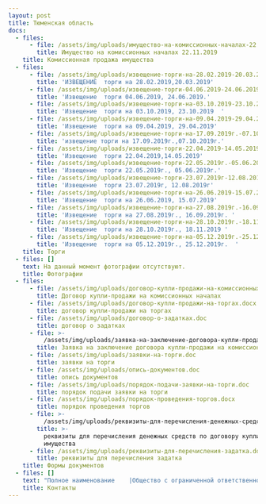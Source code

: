 ```yaml
---
layout: post
title: Тюменская область
docs:
  - files:
      - file: /assets/img/uploads/имущество-на-комиссионных-началах-22.11.2019.docx
        title: Имущество на комиссионных началах 22.11.2019
    title: Комиссионная продажа имущества
  - files:
      - file: /assets/img/uploads/извещение-торги-на-28.02.2019-20.03.2019-сайт.docx
        title: 'ИЗВЕЩЕНИЕ  торги на 28.02.2019,20.03.2019'
      - file: /assets/img/uploads/извещение-торги-04.06.2019-24.06.2019.docx
        title: 'Извещение  торги 04.06.2019, 24.06.2019.'
      - file: /assets/img/uploads/извещение-торги-на-03.10.2019-23.10.2019-.docx
        title: 'Извещение  торги на 03.10.2019, 23.10.2019  '
      - file: /assets/img/uploads/извещение-торги-на-09.04.2019-29.04.2019.docx
        title: 'Извещение  торги на 09.04.2019, 29.04.2019'
      - file: /assets/img/uploads/извещение-торги-на-17.09.2019г.-07.10.2019г..docx
        title: 'извещение торги на 17.09.2019г.,07.10.2019г.'
      - file: /assets/img/uploads/извещение-торги-22.04.2019-14.05.2019.docx
        title: 'Извещение  торги 22.04.2019,14.05.2019'
      - file: /assets/img/uploads/извещение-торги-22.05.2019г.-05.06.2019г.docx
        title: 'Извещение  торги 22.05.2019г., 05.06.2019г.'
      - file: /assets/img/uploads/извещение-торги-23.07.2019г-12.08.2019г.docx
        title: 'Извещение  торги 23.07.2019г, 12.08.2019г'
      - file: /assets/img/uploads/извещение-торги-на-26.06.2019-15.07.2019.docx
        title: 'Извещение  торги на 26.06.2019, 15.07.2019'
      - file: /assets/img/uploads/извещение-торги-на-27.08.2019г.-16.09.2019г.-.docx
        title: 'Извещение  торги на 27.08.2019г., 16.09.2019г. '
      - file: /assets/img/uploads/извещение-торги-на-28.10.2019г.-18.11.2019-.docx
        title: 'Извещение  торги на 28.10.2019г., 18.11.2019 '
      - file: /assets/img/uploads/извещение-торги-на-05.12.2019г.-25.12.2019г.-.docx
        title: 'Извещение  торги на 05.12.2019г., 25.12.2019г.  '
    title: Торги
  - files: []
    text: На данный момент фотографии отсутствуют.
    title: Фотографии
  - files:
      - file: /assets/img/uploads/договор-купли-продажи-на-комиссионных-началах.doc
        title: Договор купли-продажи на комиссионных началах
      - file: /assets/img/uploads/договор-купли-продажи-на-торгах.docx
        title: договор купли-продажи на торгах
      - file: /assets/img/uploads/договор-о-задатках.doc
        title: договор о задатках
      - file: >-
          /assets/img/uploads/заявка-на-заключение-договора-купли-продажи-на-комиссионных-началах.doc
        title: Заявка на заключение договора купли-продажи на комиссионных началах
      - file: /assets/img/uploads/заявки-на-торги.doc
        title: заявки на торги
      - file: /assets/img/uploads/опись-документов.doc
        title: опись документов
      - file: /assets/img/uploads/порядок-подачи-заявки-на-торги.doc
        title: порядок подачи заявки на торги
      - file: /assets/img/uploads/порядок-проведения-торгов.docx
        title: порядок проведения торгов
      - file: >-
          /assets/img/uploads/реквизиты-для-перечисления-денежных-средств-по-договору-купли-продажи-имущества.docx
        title: >-
          реквизиты для перечисления денежных средств по договору купли-продажи
          имущества
      - file: /assets/img/uploads/реквизиты-для-перечисления-задатка.docx
        title: реквизиты для перечисления задатка
    title: Формы документов
  - files: []
    text: "Полное наименование    |Общество с ограниченной ответственностью  «АРНАЛ»\r\nКраткое наименование   |ООО «АРНАЛ»\r\nРегистрационные данные:|\nИНН/КПП                |5904342624 / 590301001\r\nОГРН                   |1165958110670\r\nОКПО                   |05169519\r\nОКАТО                  |57701000\r\nФактический адрес      |625000, г.Тюмень ул.Герцена 53, офис 322\r\n                       |Режим работы: пн-пт с 10:00-16:00\r\nДиректор               |Абибуллаев Эльдар Серверович действует на основании Устава\nE-mail\t               |arnaltyumeni@bk.ru\r\nКонтактные телефоны    |+7(3452)693477\r\nБанковские реквизиты для оплаты:|УФК по Тюменской области МТУ Росимущества в Тюменской области, Ханты-Мансийском автономном округе-Югре, Ямало-Ненецком автономном округе, ИНН 7202198042; КПП 720301001; лицевой счет 05671А20810;  Сч. N 40302810065771500001 в ОТДЕЛЕНИЕ ТЮМЕНЬ г. ТЮМЕНЬ, БИК: 47102001\n"
    title: Контакты
---
```


